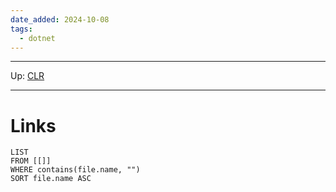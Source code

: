 ```yaml
---
date_added: 2024-10-08
tags:
  - dotnet
---
```


---
Up: [CLR](CLR.md)
___
 
# Links
```dataview
LIST
FROM [[]]
WHERE contains(file.name, "")
SORT file.name ASC
```
